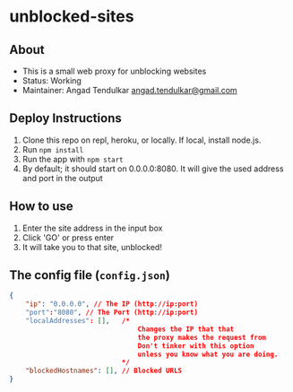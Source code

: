 # unblocked-sites

## About

-   This is a small web proxy for unblocking websites
-   Status: Working
-   Maintainer: Angad Tendulkar angad.tendulkar@gmail.com

## Deploy Instructions

1. Clone this repo on repl, heroku, or locally. If local, install node.js.
1. Run `npm install`
1. Run the app with `npm start`
1. By default; it should start on 0.0.0.0:8080. It will give the used address and port in the output

## How to use

1.   Enter the site address in the input box
1.   Click 'GO' or press enter
1.   It will take you to that site, unblocked!

## The config file (`config.json`)

```json
{
	"ip": "0.0.0.0", // The IP (http://ip:port)
	"port":"8080", // The Port (http://ip:port)
	"localAddresses": [], 	/* 
								Changes the IP that that 
								the proxy makes the request from 
								Don't tinker with this option 
								unless you know what you are doing.
							*/
	"blockedHostnames": [], // Blocked URLS
}
```
